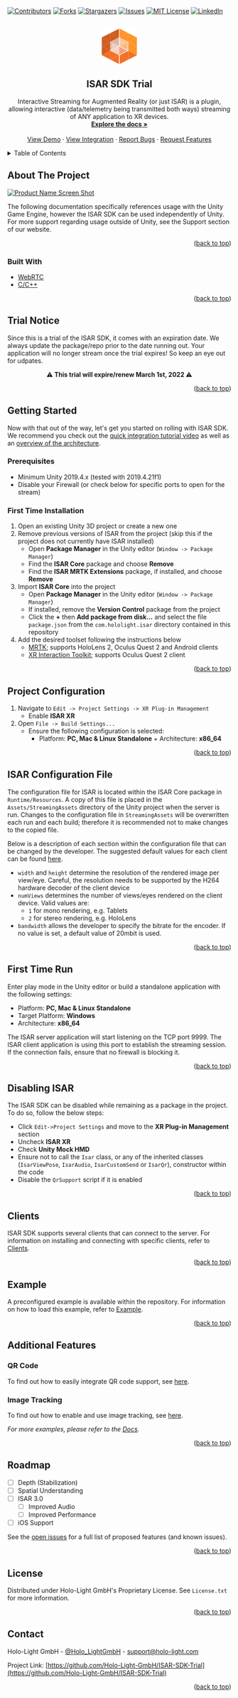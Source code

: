 <div id="top"></div>

<!-- PROJECT SHIELDS -->
<!--
*** I'm using markdown "reference style" links for readability.
*** Reference links are enclosed in brackets [ ] instead of parentheses ( ).
*** See the bottom of this document for the declaration of the reference variables
*** for contributors-url, forks-url, etc. This is an optional, concise syntax you may use.
*** https://www.markdownguide.org/basic-syntax/#reference-style-links
-->
[![Contributors][contributors-shield]][contributors-url]
[![Forks][forks-shield]][forks-url]
[![Stargazers][stars-shield]][stars-url]
[![Issues][issues-shield]][issues-url]
[![MIT License][license-shield]][license-url]
[![LinkedIn][linkedin-shield]][linkedin-url]



<!-- PROJECT LOGO -->
<br />
<div align="center">
  <a href="https://github.com/Holo-Light-GmbH/ISAR-SDK-Trial">
    <img src="./Docs/images/ISAR_Icon.png" alt="Logo" width="80" height="80">
  </a>

<h2 align="center">ISAR SDK Trial</h2>

  <p align="center">
    Interactive Streaming for Augmented Reality (or just ISAR) is a plugin, allowing interactive (data/telemetry being transmitted both ways) streaming of ANY application to XR devices.
    <br />
    <a href="https://github.com/Holo-Light-GmbH/ISAR-SDK-Trial/Docs"><strong>Explore the docs »</strong></a>
    <br />
    <br />
    <a href="https://youtu.be/pddfBpwvFPI">View Demo</a>
    ·
    <a href="https://www.youtube.com/watch?v=-CKM4XonzI0">View Integration</a>
    ·
    <a href="https://github.com/Holo-Light-GmbH/ISAR-SDK-Trial/issues">Report Bugs</a>
    ·
    <a href="https://github.com/Holo-Light-GmbH/ISAR-SDK-Trial/issues">Request Features</a>
  </p>
</div>



<!-- TABLE OF CONTENTS -->
<details>
  <summary>Table of Contents</summary>
  <ol>
    <li>
      <a href="#about-the-project">About The Project</a>
      <ul>
        <li><a href="#built-with">Built With</a></li>
      </ul>
    </li>
    <li>
      <a href="#getting-started">Getting Started</a>
      <ul>
        <li><a href="#prerequisites">Prerequisites</a></li>
        <li><a href="#installation">Installation</a></li>
      </ul>
    </li>
    <li><a href="#usage">Usage</a></li>
    <li><a href="#roadmap">Roadmap</a></li>
    <li><a href="#contributing">Contributing</a></li>
    <li><a href="#license">License</a></li>
    <li><a href="#contact">Contact</a></li>
    <li><a href="#acknowledgments">Acknowledgments</a></li>
  </ol>
</details>



<!-- ABOUT THE PROJECT -->
## About The Project

[![Product Name Screen Shot][product-screenshot]](https://holo-light.com/products/isar-sdk/)

The following documentation specifically references usage with the Unity Game Engine, however the ISAR SDK can be used independently of Unity. For more support regarding usage outside of Unity, see the Support section of our website. 

<p align="right">(<a href="#top">back to top</a>)</p>

### Built With

* [WebRTC](https://webrtc.org/)
* [C/C++](https://docs.microsoft.com/en-us/cpp/?view=msvc-170)

<p align="right">(<a href="#top">back to top</a>)</p>

<!-- TRIAL NOTICE -->
## Trial Notice

Since this is a trial of the ISAR SDK, it comes with an expiration date. We always update the package/repo prior to the date running out. Your application will no longer stream once the trial expires! So keep an eye out for udpates.

<center>⚠️<strong> This trial will expire/renew March 1st, 2022 </strong> ⚠️</center>

<p align="right">(<a href="#top">back to top</a>)</p>



<!-- GETTING STARTED -->
## Getting Started

Now with that out of the way, let's get you started on rolling with ISAR SDK. We recommend you check out the [quick integration tutorial video](https://www.youtube.com/watch?v=-CKM4XonzI0) as well as an [overview of the architecture](https://youtu.be/pddfBpwvFPI).

### Prerequisites

* Minimum Unity 2019.4.x (tested with 2019.4.21f1)
* Disable your Firewall (or check below for specific ports to open for the stream)

### First Time Installation

1. Open an existing Unity 3D project or create a new one
2. Remove previous versions of ISAR from the project (skip this if the project does not currently have ISAR installed)
    - Open **Package Manager** in the Unity editor (`Window -> Package Manager`)
    - Find the **ISAR Core** package and choose **Remove**
    - Find the **ISAR MRTK Extensions** package, if installed, and choose **Remove**
3. Import **ISAR Core** into the project
    - Open **Package Manager** in the Unity editor (`Window -> Package Manager`)
    - If installed, remove the **Version Control** package from the project
    - Click the **+** then **Add package from disk...** and select the file `package.json` from the `com.hololight.isar` directory contained in this repository
4. Add the desired toolset following the instructions below
    - [MRTK](./Docs/mrtkextension.md); supports HoloLens 2, Oculus Quest 2 and Android clients
    - [XR Interaction Toolkit](./Docs/xrInteractionToolkit.md); supports Oculus Quest 2 client

<p align="right">(<a href="#top">back to top</a>)</p>



<!-- Project Config -->
## Project Configuration

1. Navigate to `Edit -> Project Settings -> XR Plug-in Management`
    - Enable **ISAR XR**
2. Open `File -> Build Settings...`
    - Ensure the following configuration is selected:
        - Platform: **PC, Mac & Linux Standalone** + Architecture: **x86_64**

<p align="right">(<a href="#top">back to top</a>)</p>

<!-- Project File -->
## ISAR Configuration File

The configuration file for ISAR is located within the ISAR Core package in `Runtime/Resources`. A copy of this file is placed in the `Assets/StreamingAssets` directory of the Unity project when the server is run. Changes to the configuration file in `StreamingAssets` will be overwritten each run and each build; therefore it is recommended not to make changes to the copied file.

Below is a description of each section within the configuration file that can be changed by the developer. The suggested default values for each client can be found [here](./Docs/clients.md).

- `width` and `height` determine the resolution of the rendered image per view/eye. Careful, the resolution needs to be supported by the H264 hardware decoder of the client device
- `numViews` determines the number of views/eyes rendered on the client device. Valid values are:
    - `1` for mono rendering, e.g. Tablets
    - `2` for stereo rendering, e.g. HoloLens
- `bandwidth` allows the developer to specify the bitrate for the encoder. If no value is set, a default value of 20mbit is used.

<p align="right">(<a href="#top">back to top</a>)</p>

<!-- First Run -->
## First Time Run

Enter play mode in the Unity editor or build a standalone application with the following settings:

- Platform: **PC, Mac & Linux Standalone**
- Target Platform: **Windows**
- Architecture: **x86_64**

The ISAR server application will start listening on the TCP port 9999. The ISAR client application is using this port to establish the streaming session. If the connection fails, ensure that no firewall is blocking it.

<p align="right">(<a href="#top">back to top</a>)</p>

<!-- Disable ISAR -->
## Disabling ISAR

The ISAR SDK can be disabled while remaining as a package in the project. To do so, follow the below steps:

- Click `Edit->Project Settings` and move to the **XR Plug-in Management** section
- Uncheck **ISAR XR**
- Check **Unity Mock HMD**
- Ensure not to call the `Isar` class, or any of the inherited classes (`IsarViewPose`, `IsarAudio`, `IsarCustomSend` or `IsarQr`), constructor within the code
- Disable the `QrSupport` script if it is enabled

<p align="right">(<a href="#top">back to top</a>)</p>

<!-- Clients -->
## Clients

ISAR SDK supports several clients that can connect to the server. For information on installing and connecting with specific clients, refer to [Clients](./Docs/clients.md).

<p align="right">(<a href="#top">back to top</a>)</p>

<!-- Examples live here -->
## Example

A preconfigured example is available within the repository. For information on how to load this example, refer to [Example](./Docs/example.md).

<p align="right">(<a href="#top">back to top</a>)</p>

<!-- Add. Features -->
## Additional Features

<!-- QR Codes -->
### QR Code

To find out how to easily integrate QR code support, see [here](./Docs/qrcode.md).

<!-- Image Tracking -->
### Image Tracking

To find out how to enable and use image tracking, see [here](./Docs/imagetracking.md).

_For more examples, please refer to the [Docs](./Docs/)._

<p align="right">(<a href="#top">back to top</a>)</p>

<!-- ROADMAP -->
## Roadmap

- [ ] Depth (Stabilization)
- [ ] Spatial Understanding
- [ ] ISAR 3.0
    - [ ] Improved Audio
    - [ ] Improved Performance
- [ ] iOS Support

See the [open issues](https://github.com/Holo-Light-GmbH/ISAR-SDK-Trial/issues) for a full list of proposed features (and known issues).

<p align="right">(<a href="#top">back to top</a>)</p>

<!-- LICENSE -->
## License

Distributed under Holo-Light GmbH's Proprietary License. See `License.txt` for more information.

<p align="right">(<a href="#top">back to top</a>)</p>



<!-- CONTACT -->
## Contact

Holo-Light GmbH - [@Holo_LightGmbH](https://twitter.com/Holo_LightGmbH) - support@holo-light.com

Project Link: [https://github.com/Holo-Light-GmbH/ISAR-SDK-Trial](https://github.com/Holo-Light-GmbH/ISAR-SDK-Trial)

<p align="right">(<a href="#top">back to top</a>)</p>



<!-- ACKNOWLEDGMENTS -->
<!-- ## Acknowledgments

* []()
* []()
* []()

<p align="right">(<a href="#top">back to top</a>)</p> -->



<!-- MARKDOWN LINKS & IMAGES -->
<!-- https://www.markdownguide.org/basic-syntax/#reference-style-links -->
[contributors-shield]: https://img.shields.io/github/contributors/Holo-Light-GmbH/ISAR-SDK-Trial.svg?style=for-the-badge
[contributors-url]: https://github.com/Holo-Light-GmbH/ISAR-SDK-Trial/graphs/contributors
[forks-shield]: https://img.shields.io/github/forks/Holo-Light-GmbH/ISAR-SDK-Trial.svg?style=for-the-badge
[forks-url]: https://github.com/Holo-Light-GmbH/ISAR-SDK-Trial/network/members
[stars-shield]: https://img.shields.io/github/stars/Holo-Light-GmbH/ISAR-SDK-Trial.svg?style=for-the-badge
[stars-url]: https://github.com/Holo-Light-GmbH/ISAR-SDK-Trial/stargazers
[issues-shield]: https://img.shields.io/github/issues/Holo-Light-GmbH/ISAR-SDK-Trial.svg?style=for-the-badge
[issues-url]: https://github.com/Holo-Light-GmbH/ISAR-SDK-Trial/issues
[license-shield]: https://img.shields.io/github/license/Holo-Light-GmbH/ISAR-SDK-Trial.svg?style=for-the-badge
[license-url]: https://github.com/Holo-Light-GmbH/ISAR-SDK-Trial/blob/main/Licenses/License.txt
[linkedin-shield]: https://img.shields.io/badge/-LinkedIn-black.svg?style=for-the-badge&logo=linkedin&colorB=555
[linkedin-url]: https://www.linkedin.com/company/hololightgmbh
[product-screenshot]: https://github.com/Holo-Light-GmbH/ISAR-SDK-Trial/blob/main/Docs/images/ISAR_Architecture.png


